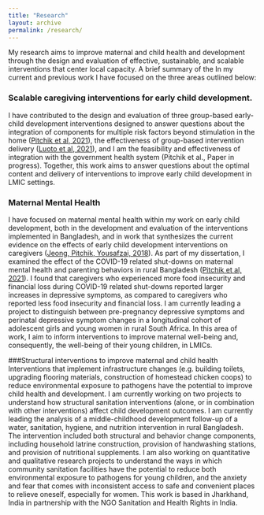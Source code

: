 ```yaml
---
title: "Research"
layout: archive
permalink: /research/
---
```


My research aims to improve maternal and child health and development through the design and evaluation of effective, sustainable, and scalable interventions that center local capacity. A brief summary of the In my current and previous work I have focused on the three areas outlined below:

### Scalable caregiving interventions for early child development. 
I have contributed to the design and evaluation of three group-based early-child development interventions designed to answer questions about the integration of components for multiple risk factors beyond stimulation in the home ([Pitchik et al, 2021](https://gh.bmj.com/content/6/3/e004307.abstract)), the effectiveness of group-based intervention delivery ([Luoto et al, 2021](https://www.thelancet.com/journals/langlo/article/PIIS2214-109X(20)30469-1/fulltext)), and I am the feasibility and effectiveness of integration with the government health system (Pitchik et al., Paper in progress). Together, this work aims to answer questions about the optimal content and delivery of interventions to improve early child development in LMIC settings.

### Maternal Mental Health
I have focused on maternal mental health within my work on early child development, both in the development and evaluation of the interventions implemented in Bangladesh, and in work that synthesizes the current evidence on the effects of early child development interventions on caregivers ([Jeong, Pitchik, Yousafzai, 2018](https://publications.aap.org/pediatrics/article/141/4/e20173510/37794/Stimulation-Interventions-and-Parenting-in-Low-and?autologincheck=redirected?nfToken=00000000-0000-0000-0000-000000000000)). As part of my dissertation, I examined the effect of the COVID-19 related shut-downs on maternal mental health and parenting behaviors in rural Bangladesh ([Pitchik et al, 2021](https://srcd.onlinelibrary.wiley.com/doi/full/10.1111/cdev.13651)). I found that caregivers who experienced more food insecurity and financial loss during COVID-19 related shut-downs reported larger increases in depressive symptoms, as compared to caregivers who reported less food insecurity and financial loss. I am currently leading a project to distinguish between pre-pregnancy depressive symptoms and perinatal depressive symptom changes in a longitudinal cohort of adolescent girls and young women in rural South Africa. In this area of work, I aim to inform interventions to improve maternal well-being and, consequently, the well-being of their young children, in LMICs.

###Structural interventions to improve maternal and child health
Interventions that implement infrastructure changes (e.g. building toilets, upgrading flooring materials, construction of homestead chicken coops) to reduce environmental exposure to pathogens have the potential to improve child health and development. I am currently working on two projects to understand how structural sanitation interventions (alone, or in combination with other interventions) affect child development outcomes. I am currently leading the analysis of a middle-childhood development follow-up of a water, sanitation, hygiene, and nutrition intervention in rural Bangladesh. The intervention included both structural and behavior change components, including household latrine construction, provision of handwashing stations, and provision of nutritional supplements. I am also working on quantitative and qualitative research projects to understand the ways in which community sanitation facilities have the potential to reduce both environmental exposure to pathogens for young children, and the anxiety and fear that comes with inconsistent access to safe and convenient places to relieve oneself, especially for women. This work is based in Jharkhand, India in partnership with the NGO Sanitation and Health Rights in India.
